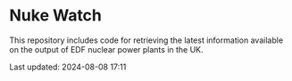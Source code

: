 # Nuke Watch

This repository includes code for retrieving the latest information available on the output of EDF nuclear power plants in the UK.

Last updated: 2024-08-08 17:11
